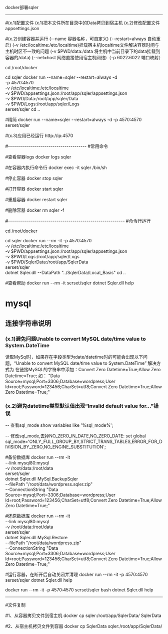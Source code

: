 ﻿docker部署sqler

 

---------------------------------
#(x.1)配置文件
  (x.1)把本文件所在目录中的Data拷贝到宿主机
  (x.2)修改配置文件 appsettings.json
 

#(x.2)创建容器并运行
(--name 容器名称，可自定义)
(--restart=always 自动重启)
(-v /etc/localtime:/etc/localtime)挂载宿主机localtime文件解决容器时间与主机时区不一致的问题
(-v $PWD/data:/data 将主机中当前目录下的data挂载到容器的/data)
(--net=host 网络直接使用宿主机网络)（-p 6022:6022 端口映射）

cd /root/docker

cd sqler
docker run --name=sqler --restart=always -d \
-p 4570:4570 \
-v /etc/localtime:/etc/localtime \
-v $PWD/appsettings.json:/root/app/sqler/appsettings.json \
-v $PWD/Data:/root/app/sqler/Data  \
-v $PWD/Logs:/root/app/sqler/Logs  \
serset/sqler
cd .. 


#精简
docker run --name=sqler --restart=always -d -p 4570:4570 serset/sqler



#(x.3)应用已经运行 
 http://ip:4570 

#---------------------------------------
#常用命令

#查看容器logs
docker logs sqler

#在容器内执行命令行
docker  exec -it sqler /bin/sh

#停止容器
docker stop sqler

#打开容器
docker start sqler

#重启容器
docker restart sqler


#删除容器
docker rm sqler -f




#----------------------------------------------------------
#命令行运行

cd /root/docker

cd sqler
docker run --rm -it  -p 4570:4570  \
-v /etc/localtime:/etc/localtime \
-v $PWD/appsettings.json:/root/app/sqler/appsettings.json \
-v $PWD/Logs:/root/app/sqler/Logs  \
-v $PWD/SqlerData:/root/app/SqlerData  \
serset/sqler  \
dotnet Sqler.dll --DataPath "../SqlerData/Local_Basis"
cd .. 



#查看帮助
docker run --rm -it serset/sqler dotnet Sqler.dll help



# mysql

## 连接字符串说明

### (x.1)避免问题Unable to convert MySQL date/time value to System.DateTime
读取MySql时，如果存在字段类型为date/datetime时的可能会出现以下问题，“Unable to convert MySQL date/time value to System.DateTime”
解决方式为 在链接MySQL的字符串中添加：Convert Zero Datetime=True;Allow Zero Datetime=True;
如： "Data Source=mysql;Port=3306;Database=wordpress;User Id=root;Password=123456;CharSet=utf8;Convert Zero Datetime=True;Allow Zero Datetime=True;"


### (x.2)避免datetime类型默认值出现“Invalid default value for..."错误
-- 查看sql_mode
show variables like '%sql_mode%';

-- 修改sql_mode,去掉NO_ZERO_IN_DATE,NO_ZERO_DATE:
set global sql_mode='ONLY_FULL_GROUP_BY,STRICT_TRANS_TABLES,ERROR_FOR_DIVISION_BY_ZERO,NO_ENGINE_SUBSTITUTION';




#备份数据库
docker run --rm -it \
--link mysql80:mysql \
-v /root/data:/root/data  \
serset/sqler  \
dotnet Sqler.dll MySql.BackupSqler \
--filePath "/root/data/wordpress.sqler.zip" \
--ConnectionString "Data Source=mysql;Port=3306;Database=wordpress;User Id=root;Password=123456;CharSet=utf8;Convert Zero Datetime=True;Allow Zero Datetime=True;"

 






#还原数据库
docker run --rm -it \
--link mysql80:mysql \
-v /root/data:/root/data  \
serset/sqler  \
dotnet Sqler.dll MySql.Restore \
--filePath "/root/data/wordpress.zip" \
--ConnectionString "Data Source=mysql;Port=3306;Database=wordpress;User Id=root;Password=123456;CharSet=utf8;Convert Zero Datetime=True;Allow Zero Datetime=True;"

 



#运行容器，在断开后自动关闭并清理
docker run --rm -it -p 4570:4570 serset/sqler dotnet Sqler.dll help

docker run --rm -it -p 4570:4570 serset/sqler bash
dotnet Sqler.dll help

 
 

---------------------------------------
#文件复制

#1、从容器拷贝文件到宿主机
docker cp sqler:/root/app/SqlerData/ SqlerData

#2、从宿主机拷贝文件到容器
docker cp SqlerData sqler:/root/app/SqlerData/ 





